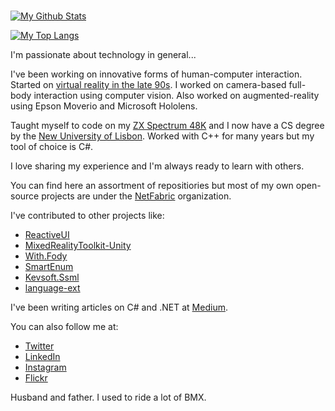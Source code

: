 ### 

[![My Github Stats](https://github-readme-stats.vercel.app/api?username=aalmada&show_icons=true)](https://github.com/anuraghazra/github-readme-stats)

[![My Top Langs](https://github-readme-stats.vercel.app/api/top-langs/?username=aalmada&layout=compact)](https://github.com/anuraghazra/github-readme-stats)

I'm passionate about technology in general...

I've been working on innovative forms of human-computer interaction. Started on [virtual reality in the late 90s](https://dl.acm.org/doi/10.1145/948449.948475). I worked on camera-based full-body interaction using computer vision. Also worked on augmented-reality using Epson Moverio and Microsoft Hololens.

Taught myself to code on my [ZX Spectrum 48K](https://en.wikipedia.org/wiki/ZX_Spectrum) and I now have a CS degree by the [New University of Lisbon](https://www.unl.pt/). Worked with C++ for many years but my tool of choice is C#.

I love sharing my experience and I'm always ready to learn with others.

You can find here an assortment of repositiories but most of my own open-source projects are under the [NetFabric](https://github.com/NetFabric) organization.

I've contributed to other projects like:

- [ReactiveUI](https://github.com/reactiveui/ReactiveUI)
- [MixedRealityToolkit-Unity](https://github.com/microsoft/MixedRealityToolkit-Unity)
- [With.Fody](https://github.com/mikhailshilkov/With.Fody)
- [SmartEnum](https://github.com/ardalis/SmartEnum)
- [Kevsoft.Ssml](https://github.com/kevbite/Kevsoft.Ssml)
- [language-ext](https://github.com/louthy/language-ext)

I've been writing articles on C# and .NET at [Medium](https://medium.com/@antao.almada). 

You can also follow me at:

- [Twitter](https://twitter.com/AntaoAlmada)
- [LinkedIn](https://www.linkedin.com/in/antaoalmada/)
- [Instagram](https://www.instagram.com/antao.almada/)
- [Flickr](https://www.flickr.com/people/aalmada/)

Husband and father. I used to ride a lot of BMX.




<!--
**aalmada/aalmada** is a ✨ _special_ ✨ repository because its `README.md` (this file) appears on your GitHub profile.

Here are some ideas to get you started:

- 🔭 I’m currently working on ...
- 🌱 I’m currently learning ...
- 👯 I’m looking to collaborate on ...
- 🤔 I’m looking for help with ...
- 💬 Ask me about ...
- 📫 How to reach me: ...
- 😄 Pronouns: ...
- ⚡ Fun fact: ...
-->
